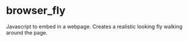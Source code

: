 # browser_fly
Javascript to embed in a webpage. Creates a realistic looking fly walking around the page.
